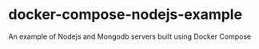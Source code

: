 # docker-compose-nodejs-example
An example of Nodejs and Mongodb servers built using Docker Compose
